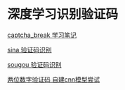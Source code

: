 # 深度学习识别验证码

[captcha_break 学习笔记](https://github.com/skygongque/captcha_crack_demo/tree/master/01_introduction/captcha_break.md)  

[sina 验证码识别](https://github.com/skygongque/captcha_crack_demo/tree/master/01_introduction/captcha_sina.md) 

[sougou 验证码识别](https://github.com/skygongque/captcha_crack_demo/tree/master/01_introduction/captcha_sougpou.md) 

[两位数字验证码 自建cnn模型尝试](https://github.com/skygongque/captcha_crack_demo/tree/master/01_introduction/two_num_captcha.md)  
